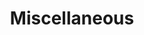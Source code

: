---
title: 'Miscellaneous'
summary: 'Posts that do not fit into any other category'
hideMeta: true
---